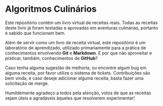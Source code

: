 # Algoritmos Culinários

Este repositório contém um livro virtual de receitas reais. Todas as receitas
deste livro já foram testadas e aprovadas em aventuras culinárias, portanto é
sabido que funcionam bem.

Além de servir como um livro de receita virtual, este repositório é um
laboratório de aprendizado, utilizado primariamente para a prática de
conhecimentos envolvendo **Git** e **Markdown**. E por que não aproveitar e
praticar, também, conhecimentos de **GitHub**?

Caso tenha alguma sugestão de melhoria, ou encontre algum bug em alguma receita,
por favor utilize o sistema de tickets. Contribuições são bem vinda, e caso
deseje adicionar alguma receita, basta fazer uma solicitação de merge.

Humildemente agradeço a todos pela atenção, votos de que as receitas sejam úteis
e agradáveis àqueles que resolverem experimentar!
